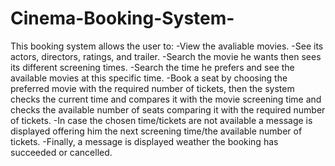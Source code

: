 # Cinema-Booking-System-

This booking system allows the user to:
-View the avaliable movies.
-See its actors, directors, ratings, and trailer.
-Search the movie he wants then sees its different screening times.
-Search the time he prefers and see the available movies at this specific time.
-Book a seat by choosing the preferred movie with the required number of tickets, then the system checks the current time and compares it with the movie screening time and checks the available number of seats comparing it with the required number of tickets.
-In case the chosen time/tickets are not available a message is displayed offering him the next screening time/the available number of tickets.
-Finally, a message is displayed weather the booking has succeeded or cancelled.
